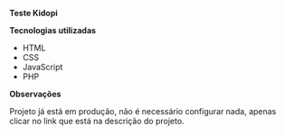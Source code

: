 ﻿**Teste Kidopi**
   
   

**Tecnologias utilizadas**

 - HTML
 - CSS
 - JavaScript
 - PHP

**Observações**

Projeto já está em produção, não é necessário configurar nada, apenas clicar no link que está na descrição do projeto.
